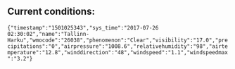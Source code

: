 ## Current conditions: 
 ``` {"timestamp":"1501025343","sys_time":"2017-07-26 02:30:02","name":"Tallinn-Harku","wmocode":"26038","phenomenon":"Clear","visibility":"17.0","precipitations":"0","airpressure":"1008.6","relativehumidity":"98","airtemperature":"12.8","winddirection":"48","windspeed":"1.1","windspeedmax":"3.2"} ```

